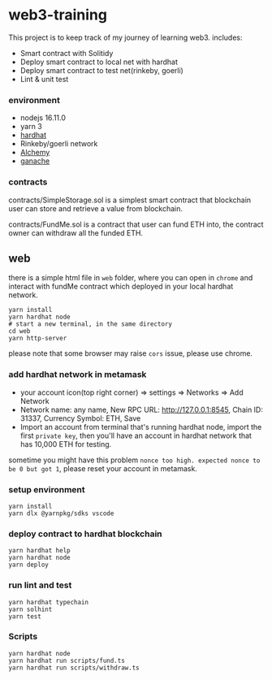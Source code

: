 # web3-training
This project is to keep track of my journey of learning web3. includes:
* Smart contract with Solitidy
* Deploy smart contract to local net with hardhat
* Deploy smart contract to test net(rinkeby, goerli)
* Lint & unit test

### environment
* nodejs 16.11.0
* yarn 3
* [hardhat](https://github.com/NomicFoundation/hardhat)
* Rinkeby/goerli network
* [Alchemy](https://www.alchemy.com/)
* [ganache](https://trufflesuite.com/ganache/)

### contracts
contracts/SimpleStorage.sol is a simplest smart contract that blockchain user can store and retrieve a value from blockchain.

contracts/FundMe.sol is a contract that user can fund ETH into, the contract owner can withdraw all the funded ETH. 

## web
there is a simple html file in `web` folder, where you can open in `chrome` and interact with fundMe contract which deployed in your local hardhat network.

```
yarn install
yarn hardhat node
# start a new terminal, in the same directory
cd web
yarn http-server
```

please note that some browser may raise `cors` issue, please use chrome.

### add hardhat network in metamask
* your account icon(top right corner) => settings => Networks => Add Network
* Network name: any name, New RPC URL: http://127.0.0.1:8545, Chain ID: 31337, Currency Symbol: ETH, Save
* Import an account from terminal that's running hardhat node, import the first `private key`, then you'll have an account in hardhat network that has 10,000 ETH for testing.

sometime you might have this problem `nonce too high. expected nonce to be 0 but got 1`, please reset your account in metamask.

### setup environment
```
yarn install
yarn dlx @yarnpkg/sdks vscode
```

### deploy contract to hardhat blockchain
```shell
yarn hardhat help
yarn hardhat node
yarn deploy
```

### run lint and test
```shell
yarn hardhat typechain
yarn solhint
yarn test
```

### Scripts
``` shell
yarn hardhat node
yarn hardhat run scripts/fund.ts
yarn hardhat run scripts/withdraw.ts
```
